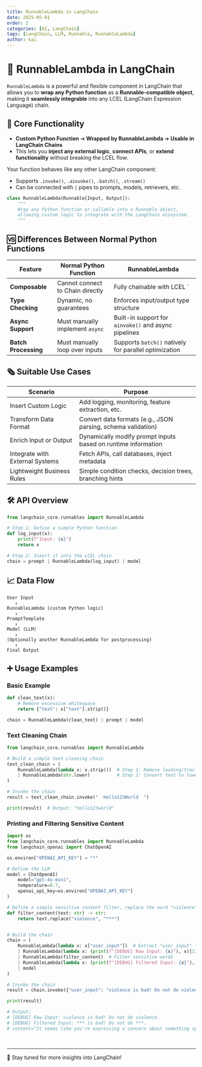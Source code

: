 ```yaml
---
title: RunnableLambda in LangChain
date: 2025-05-01
order: 2
categories: [AI, LangChain]
tags: [LangChain, LLM, Runnable, RunnableLambda]
author: kai
---
```


# 🚀 RunnableLambda in LangChain
`RunnableLambda` is a powerful and flexible component in LangChain that allows you to **wrap any Python function** as a **Runnable-compatible object**,  
making it **seamlessly integrable** into any LCEL (LangChain Expression Language) chain.

## 🧠 Core Functionality

- **Custom Python Function** ➔ **Wrapped by RunnableLambda** ➔ **Usable in LangChain Chains**
- This lets you **inject any external logic**, **connect APIs**, or **extend functionality** without breaking the LCEL flow.

Your function behaves like any other LangChain component:  
- Supports `.invoke()`, `.ainvoke()`, `.batch()`, `.stream()`
- Can be connected with `|` pipes to prompts, models, retrievers, etc.


```python
class RunnableLambda(Runnable[Input, Output]):
    """
    Wrap any Python function or callable into a Runnable object,
    allowing custom logic to integrate with the LangChain ecosystem.
    """
```

## 🆚 Differences Between Normal Python Functions 


| Feature           | Normal Python Function          | RunnableLambda                             |
|-------------------|----------------------------------|--------------------------------------------|
| **Composable**     | Cannot connect to Chain directly | Fully chainable with LCEL `|` syntax   |
| **Type Checking**  | Dynamic, no guarantees        | Enforces input/output type structure   |
| **Async Support**  | Must manually implement `async`| Built-in support for `ainvoke()` and async pipelines |
| **Batch Processing**| Must manually loop over inputs | Supports `batch()` natively for parallel optimization |


## 🗞️ Suitable Use Cases

| Scenario                         | Purpose                                                    |
|-----------------------------------|------------------------------------------------------------|
| Insert Custom Logic              | Add logging, monitoring, feature extraction, etc.          |
| Transform Data Format             | Convert data formats (e.g., JSON parsing, schema validation) |
| Enrich Input or Output            | Dynamically modify prompt inputs based on runtime information |
| Integrate with External Systems   | Fetch APIs, call databases, inject metadata                |
| Lightweight Business Rules        | Simple condition checks, decision trees, branching hints   |


## 🛠️ API Overview

```python
from langchain_core.runnables import RunnableLambda

# Step 1: Define a simple Python function
def log_input(x):
    print(f"Input: {x}")
    return x

# Step 2: Insert it into the LCEL chain
chain = prompt | RunnableLambda(log_input) | model
```


## 📈 Data Flow
```text
User Input
   ↓
RunnableLambda (custom Python logic)
   ↓
PromptTemplate
   ↓
Model (LLM)
   ↓
(Optionally another RunnableLambda for postprocessing)
   ↓
Final Output
```


## ➕ Usage Examples
### Basic Example

```python
def clean_text(x):
    # Remove excessive whitespace
    return {"text": x["text"].strip()}

chain = RunnableLambda(clean_text) | prompt | model
```


### Text Cleaning Chain

```python
from langchain_core.runnables import RunnableLambda

# Build a simple text cleaning chain
text_clean_chain = (
    RunnableLambda(lambda x: x.strip())  # Step 1: Remove leading/trailing whitespace
    | RunnableLambda(str.lower)          # Step 2: Convert text to lowercase
)

# Invoke the chain
result = text_clean_chain.invoke("  Hello123World  ") 

print(result)  # Output: "hello123world"
```

### Printing and Filtering Sensitive Content

```python
import os
from langchain_core.runnables import RunnableLambda
from langchain_openai import ChatOpenAI

os.environ["OPENAI_API_KEY"] = "*" 

# Define the LLM
model = ChatOpenAI(
    model="gpt-4o-mini",
    temperature=0.7,
    openai_api_key=os.environ["OPENAI_API_KEY"]
)

# Define a simple sensitive content filter, replace the word "violence" to "***"
def filter_content(text: str) -> str:
    return text.replace("violence", "***")


# Build the chain
chain = (
    RunnableLambda(lambda x: x["user_input"])  # Extract "user_input" field
    | RunnableLambda(lambda x: (print(f"[DEBUG] Raw Input: {x}"), x)[1])  # Print the intermediate input
    | RunnableLambda(filter_content)  # Filter sensitive words
    | RunnableLambda(lambda x: (print(f"[DEBUG] Filtered Input: {x}"), x)[1])  # Print after filtering
    | model
)

# Invoke the chain
result = chain.invoke({"user_input": "violence is bad! Do not do violence."})

print(result)

# Output:
# [DEBUG] Raw Input: violence is bad! Do not do violence.
# [DEBUG] Filtered Input: *** is bad! Do not do ***.
# content="It seems like you're expressing a concern about something specific. If you could provide more context or clarify what you're referring to, I'd be happy to help or discuss it further!" additional_kwargs={'refusal': None} response_metadata={'token_usage': {'completion_tokens': 35, 'prompt_tokens': 16, 'total_tokens': 51, 'completion_tokens_details': {'accepted_prediction_tokens': 0, 'audio_tokens': 0, 'reasoning_tokens': 0, 'rejected_prediction_tokens': 0}, 'prompt_tokens_details': {'audio_tokens': 0, 'cached_tokens': 0}}, 'model_name': 'gpt-4o-mini-2024-07-18', 'system_fingerprint': 'fp_0392822090', 'finish_reason': 'stop', 'logprobs': None} id='run-c3d0ff33-daf3-4e9a-9172-527240b2bd80-0' usage_metadata={'input_tokens': 16, 'output_tokens': 35, 'total_tokens': 51, 'input_token_details': {'audio': 0, 'cache_read': 0}, 'output_token_details': {'audio': 0, 'reasoning': 0}}
```







<br>




---

🚀 Stay tuned for more insights into LangChain!



